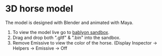 # 3D horse model

The model is designed with Blender and animated with Maya.

1. To view the model live go to [bablyon sandbox](sandbox.babylonjs.com).
2. Drag and drop both ".gltf" & ".bin" into the sandbox.
3. Remove Emissive to view the color of the horse. (Display Inspector -> Helpers -> Emissive -> Off
